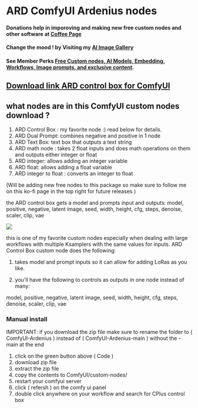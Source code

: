 # ARD ComfyUI Ardenius nodes

#### Donations help in imporoving and making new free custom nodes and other software at [Coffee Page](https://ko-fi.com/ardenius) 
#### Change the mood ! by Visiting my [AI Image Gallery](https://ko-fi.com/ardenius/gallery)
#### See Member Perks [Free Custom nodes, AI Models, Embedding, Workflows, Image prompts, and exclusive content](https://ko-fi.com/ardenius/tiers). 

## [Download link ARD control box for ComfyUI](https://ko-fi.com/s/2e67e2ae70)
## what nodes are in this ComfyUI custom nodes download ?
1. ARD Control Box :
my favorite node :) read below for details.
2. ARD Dual Prompt:
combines negative and positive in 1 node
3. ARD Text Box:
text box that outputs a text string
4. ARD math node : takes 2 float inputs and does math operations on them and outputs either integer or float 
5. ARD integer: allows adding an integer variable 
6. ARD float: allows adding a float variable 
7. ARD integer to float : converts an integer to float
   
(Will be adding new free nodes to this package so make sure to follow me on this ko-fi page in the top right for future releases )

the ARD control box gets a model and prompts input and outputs:
model, positive, negative, latent image, seed, width, height, cfg, steps, denoise, scaler, clip, vae

![](https://storage.ko-fi.com/cdn/useruploads/display/6f0dddf9-0697-4ef0-a772-2f189e0de6e2_comfyui_cplus_control_box.jpg)

this is one of my favorite custom nodes especially when dealing with large workflows with multiple Ksamplers with the same values for inputs.
ARD Control Box custom node does the following:

1. takes model and prompt inputs so it can allow for adding LoRas as you like.

2. you'll have the following to controls as outputs in one node instead of many:

model, positive, negative, latent image, seed, width, height, cfg, steps, denoise, scaler, clip, vae

### Manual install
IMPORTANT: if you download the zip file make sure to rename the folder to ( ComfyUI-Ardenius ) instead of ( ComfyUI-Ardenius-main ) without the -main at the end
1. click on the green button above ( Code )
2. download zip file
3. extract the zip file
4. copy the contents to ComfyUI/custom-nodes/ 
5. restart your comfyui server
6. click ( refersh ) on the comfy ui panel
7. double click anywhere on your workflow and search for CPlus control box 
